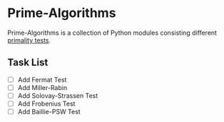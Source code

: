 # Prime-Algorithms
  Prime-Algorithms is a collection of Python modules consisting different [primality tests](https://en.wikipedia.org/wiki/Primality_test). 
## Task List
  - [ ] Add Fermat Test
  - [ ] Add Miller-Rabin 
  - [ ] Add Solovay-Strassen Test
  - [ ] Add Frobenius Test
  - [ ] Add Baillie-PSW Test
